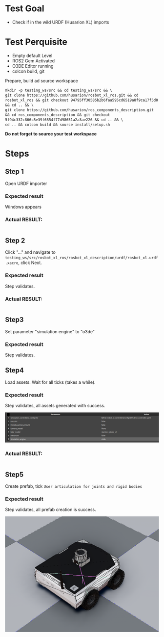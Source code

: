 # Test Goal

 - Check if in the wild URDF (Husarion XL) imports

# Test Perquisite

 - Empty default Level
 - ROS2 Gem Activated
 - O3DE Editor running
 - colcon build, git

 Prepare, build ad source workspace

```
mkdir -p testing_ws/src && cd testing_ws/src && \
git clone https://github.com/husarion/rosbot_xl_ros.git && cd rosbot_xl_ros && git checkout 94795ff30585b2b6faa595cd6519a8f9ca17f5d0 && cd .. && \
git clone https://github.com/husarion/ros_components_description.git && cd ros_components_description && git checkout 5f94c332c866c8e39f6854f77d98651a2a3ae226 && cd .. && \
cd .. && colcon build && source install/setup.sh
```
**Do not forget to source your test workspace**
# Steps

## Step 1 

Open URDF importer

### Expected result 

Windows appears

### **Actual RESULT:**

```

```

## Step 2 

Click "..." and navigate to `testing_ws/src/rosbot_xl_ros/rosbot_xl_description/urdf/rosbot_xl.urdf.xacro`, click Next.

### Expected result 

Step validates.

### **Actual RESULT:**

```

```

## Step3

Set parameter "simulation engine" to "o3de"

### Expected result 

Step validates.

## Step4

Load assets. Wait for all ticks (takes a while).

### Expected result 
Step validates, all assets generated with success.

![step4](images/step3.png)

### **Actual RESULT:**
```

```
## Step5
Create prefab, tick `User articulation for joints and rigid bodies`

### Expected result 
Step validates, all prefab creation is success.

![step5](images/step5.png)

